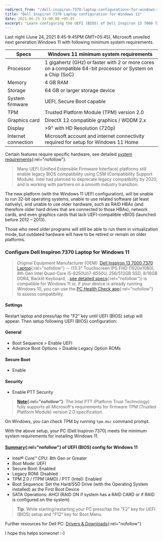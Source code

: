 ```yaml
---
redirect_from: "/dell-inspiron-7370-laptop-configurations-for-windows-11/"
title: "Dell Inspiron 7370 Laptop configuration for Windows 11"
date: 2021-06-25 11:00:00 +05:45
excerpt: "Learn configuring the UEFI (BIOS) of Dell Inspiron 13 7000 7370 Laptop for Microsoft Windows 11 operating system."
---
```


Last night (June 24, 2021 8:45-9:45PM GMT+05:45), Microsoft unveiled next generation Windows 11 with following minimum system requirements.

| Specs               | Windows 11 minimum system requirements                                                                      |
| ------------------- | ----------------------------------------------------------------------------------------------------------- |
| Processor           | 1 gigahertz (GHz) or faster with 2 or more cores on a compatible 64-bit processor or System on a Chip (SoC) |
| Memory              | 4 GB RAM                                                                                                    |
| Storage             | 64 GB or larger storage device                                                                              |
| System firmware     | UEFI, Secure Boot capable                                                                                   |
| TPM                 | Trusted Platform Module (TPM) version 2.0                                                                   |
| Graphics card       | DirectX 12 compatible graphics / WDDM 2.x                                                                   |
| Display             | >9" with HD Resolution (720p)                                                                               |
| Internet connection | Microsoft account and internet connectivity required for setup for Windows 11 Home                          |

Certain features require specific hardware, see detailed [system requirements](https://www.microsoft.com/windows/windows-11-specifications){:rel="nofollow"}.

> Many UEFI (Unified Extensible Firmware Interface) platforms still enable legacy BIOS compatibility using CSM (Compatibility Support Module). Intel had planned to deprecate legacy compatibility by 2020, and is working with partners on a smooth industry transition.

The new platform (with the Windows 11 UEFI configuration), will be unable to run 32-bit operating systems, unable to use related software (at least natively), and unable to use older hardware, such as RAID HBAs (and therefore older hard drives that are connected to those HBAs), network cards, and even graphics cards that lack UEFI-compatible vBIOS (launched before 2012 – 2013).

Those who need older programs will still be able to run them in virtualization mode, but outdated hardware will have to be retired or remain on older platforms.

### Configure Dell Inspiron 7370 Laptop for Windows 11

> Original Equipment Manufacturer (OEM): [Dell Inspiron 13 7000 7370 Laptop](https://www.amazon.com/Dell-Inspiron-7000-7370-Laptop/dp/B0764N2QL3){:rel="nofollow"} -- (13.3" Touchscreen IPS FHD (1920x1080), 8th Gen Intel Quad-Core i5-8250U/i7-8550U, 256/512GB SSD, 8/16GB DDR4, Backlit Keyboard, ..[see detailed specs](https://www.cnet.com/products/dell-inspiron-7370-13-3-core-i7-8550u-16-gb-ram-512-gb-ssd/){:rel="nofollow"}) is compatible for Windows 11 or, if your device is already running Windows 10, you can use the [PC Health Check app](https://www.microsoft.com/windows/windows-11#pchealthcheck){:rel="nofollow"} to assess compatibility.

#### Settings

Restart laptop and press/tap the "F2" key until UEFI (BIOS) setup will appear. Then setup following UEFI (BIOS) configuration:

#### General

- Boot Sequence > Enable UEFI
- Advance Boot Options > Disable Legacy Option ROMs

#### Secure Boot

- Enable

#### Security

- Enable PTT Security

> **[Note](https://stackoverflow.com/questions/64075223/are-intels-ptt-and-tpm-equivalent){:rel="nofollow"}**: The Intel PTT (Platform Trust Technology) fully supports all Microsoft's requirements for firmware TPM (Trusted Platform Module) version 2.0 specification.

On Windows, you can check TPM by running `tpm.msc` command prompt.

With the above setup, your PC (Dell Inspiron 7370) meets the minimum system requirements for installing Windows 11.

#### [Summary](https://youtu.be/n6unGwtpbEc?t=110){:rel="nofollow"} of UEFI (BIOS) config for Windows 11

- Intel® Core™ CPU: 8th Gen or Greater
- Boot Mode: UEFI
- Secure Boot: Enabled
- Legacy ROM: Disabled
- TPM 2.0 / fTPM (AMD) / PTT (Intel): Enabled
- Boot Sequence: Set the Hard/SSD Drive (with the Operating System installed) as the First Boot Device
- SATA Operations: AHCI (RAID ON if system has a RAID CARD or if RAID is configured on the system)

> **Tip**: While starting/restarting your PC press/tap the "F2" key for UEFI (BIOS) setup and "F12" key for Boot Menu.

Further resources for Dell PC: [Drivers & Downloads](https://www.dell.com/support/home/en-us?app=drivers){:rel="nofollow"}

I hope this helps someone! :-)
